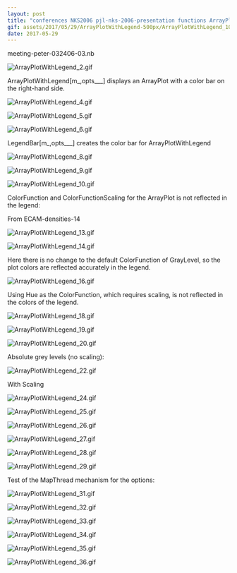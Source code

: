 ```yaml
---
layout: post
title: "conferences NKS2006 pjl-nks-2006-presentation functions ArrayPlotWithLegend.nb"
gif: assets/2017/05/29/ArrayPlotWithLegend-500px/ArrayPlotWithLegend_10.gif
date: 2017-05-29
---
```


meeting-peter-032406-03.nb

![ArrayPlotWithLegend_2.gif](../../../assets/2017/05/29/ArrayPlotWithLegend-500px/ArrayPlotWithLegend_2.gif)

ArrayPlotWithLegend[m_,opts___] displays an ArrayPlot with a color bar on the right-hand side.

![ArrayPlotWithLegend_4.gif](../../../assets/2017/05/29/ArrayPlotWithLegend-500px/ArrayPlotWithLegend_4.gif)

![ArrayPlotWithLegend_5.gif](../../../assets/2017/05/29/ArrayPlotWithLegend-500px/ArrayPlotWithLegend_5.gif)

![ArrayPlotWithLegend_6.gif](../../../assets/2017/05/29/ArrayPlotWithLegend-500px/ArrayPlotWithLegend_6.gif)

LegendBar[m_,opts___] creates the color bar for ArrayPlotWithLegend

![ArrayPlotWithLegend_8.gif](../../../assets/2017/05/29/ArrayPlotWithLegend-500px/ArrayPlotWithLegend_8.gif)

![ArrayPlotWithLegend_9.gif](../../../assets/2017/05/29/ArrayPlotWithLegend-500px/ArrayPlotWithLegend_9.gif)

![ArrayPlotWithLegend_10.gif](../../../assets/2017/05/29/ArrayPlotWithLegend-500px/ArrayPlotWithLegend_10.gif)

ColorFunction and ColorFunctionScaling for the ArrayPlot is not reflected in the legend:

From ECAM-densities-14

![ArrayPlotWithLegend_13.gif](../../../assets/2017/05/29/ArrayPlotWithLegend-500px/ArrayPlotWithLegend_13.gif)

![ArrayPlotWithLegend_14.gif](../../../assets/2017/05/29/ArrayPlotWithLegend-500px/ArrayPlotWithLegend_14.gif)

Here there is no change to the default ColorFunction of GrayLevel, so the plot colors are reflected accurately in the legend.

![ArrayPlotWithLegend_16.gif](../../../assets/2017/05/29/ArrayPlotWithLegend-500px/ArrayPlotWithLegend_16.gif)

Using Hue as the ColorFunction, which requires scaling, is not reflected in the colors of the legend.

![ArrayPlotWithLegend_18.gif](../../../assets/2017/05/29/ArrayPlotWithLegend-500px/ArrayPlotWithLegend_18.gif)

![ArrayPlotWithLegend_19.gif](../../../assets/2017/05/29/ArrayPlotWithLegend-500px/ArrayPlotWithLegend_19.gif)

![ArrayPlotWithLegend_20.gif](../../../assets/2017/05/29/ArrayPlotWithLegend-500px/ArrayPlotWithLegend_20.gif)

Absolute grey levels (no scaling):

![ArrayPlotWithLegend_22.gif](../../../assets/2017/05/29/ArrayPlotWithLegend-500px/ArrayPlotWithLegend_22.gif)

With Scaling

![ArrayPlotWithLegend_24.gif](../../../assets/2017/05/29/ArrayPlotWithLegend-500px/ArrayPlotWithLegend_24.gif)

![ArrayPlotWithLegend_25.gif](../../../assets/2017/05/29/ArrayPlotWithLegend-500px/ArrayPlotWithLegend_25.gif)

![ArrayPlotWithLegend_26.gif](../../../assets/2017/05/29/ArrayPlotWithLegend-500px/ArrayPlotWithLegend_26.gif)

![ArrayPlotWithLegend_27.gif](../../../assets/2017/05/29/ArrayPlotWithLegend-500px/ArrayPlotWithLegend_27.gif)

![ArrayPlotWithLegend_28.gif](../../../assets/2017/05/29/ArrayPlotWithLegend-500px/ArrayPlotWithLegend_28.gif)

![ArrayPlotWithLegend_29.gif](../../../assets/2017/05/29/ArrayPlotWithLegend-500px/ArrayPlotWithLegend_29.gif)

Test of the MapThread mechanism for the options:

![ArrayPlotWithLegend_31.gif](../../../assets/2017/05/29/ArrayPlotWithLegend-500px/ArrayPlotWithLegend_31.gif)

![ArrayPlotWithLegend_32.gif](../../../assets/2017/05/29/ArrayPlotWithLegend-500px/ArrayPlotWithLegend_32.gif)

![ArrayPlotWithLegend_33.gif](../../../assets/2017/05/29/ArrayPlotWithLegend-500px/ArrayPlotWithLegend_33.gif)

![ArrayPlotWithLegend_34.gif](../../../assets/2017/05/29/ArrayPlotWithLegend-500px/ArrayPlotWithLegend_34.gif)

![ArrayPlotWithLegend_35.gif](../../../assets/2017/05/29/ArrayPlotWithLegend-500px/ArrayPlotWithLegend_35.gif)

![ArrayPlotWithLegend_36.gif](../../../assets/2017/05/29/ArrayPlotWithLegend-500px/ArrayPlotWithLegend_36.gif)

